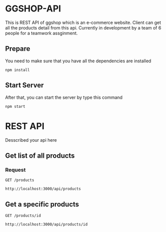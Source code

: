 # GGSHOP-API
This is REST API of ggshop which is an e-commerce website.
Client can get all the products detail from this api.
Currently in development by a team of 6 people for a teamwork assginment.

## Prepare
You need to make sure that you have all the dependencies are installed
```
npm install
```

## Start Server
After that, you can start the server by type this command
```
npm start
```

# REST API
Desscribed your api here

## Get list of all products
### Request
`GET /products`
```
http://localhost:3000/api/products
```

## Get a specific products
`GET /products/id`
```
http://localhost:3000/api/products/id
```
